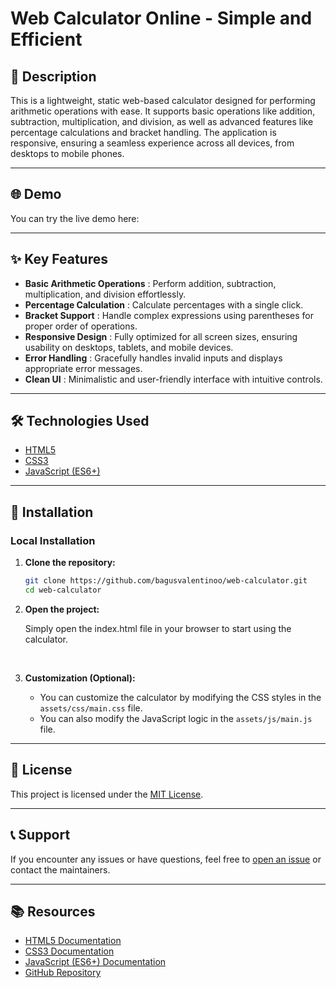 # Web Calculator Online - Simple and Efficient

## 📝 Description

This is a lightweight, static web-based calculator designed for performing arithmetic operations with ease. It supports basic operations like addition, subtraction, multiplication, and division, as well as advanced features like percentage calculations and bracket handling. The application is responsive, ensuring a seamless experience across all devices, from desktops to mobile phones.

---

## 🌐 Demo

You can try the live demo here:

---

## ✨ Key Features

- **Basic Arithmetic Operations** : Perform addition, subtraction, multiplication, and division effortlessly.
- **Percentage Calculation** : Calculate percentages with a single click.
- **Bracket Support** : Handle complex expressions using parentheses for proper order of operations.
- **Responsive Design** : Fully optimized for all screen sizes, ensuring usability on desktops, tablets, and mobile devices.
- **Error Handling** : Gracefully handles invalid inputs and displays appropriate error messages.
- **Clean UI** : Minimalistic and user-friendly interface with intuitive controls.

---

## 🛠️ Technologies Used

- <a href="https://developer.mozilla.org/en-US/docs/Web/HTML" target="_blank">HTML5</a>
- <a href="https://developer.mozilla.org/en-US/docs/Web/CSS" target="_blank">CSS3</a>
- <a href="https://developer.mozilla.org/en-US/docs/Web/JavaScript" target="_blank">JavaScript (ES6+)</a>

---

## 🔧 Installation

### Local Installation

1. **Clone the repository:**

   ```bash
   git clone https://github.com/bagusvalentinoo/web-calculator.git
   cd web-calculator
   ```

2. **Open the project:**

   Simply open the index.html file in your browser to start using the calculator.

   <br />

3. **Customization (Optional):**

   - You can customize the calculator by modifying the CSS styles in the `assets/css/main.css` file.
   - You can also modify the JavaScript logic in the `assets/js/main.js` file.

---

## 📜 License

This project is licensed under the [MIT License](./LICENSE).

---

## 📞 Support

If you encounter any issues or have questions, feel free to [open an issue](https://github.com/bagusvalentinoo/web-calculator/issues) or contact the maintainers.

---

## 📚 Resources

- <a href="https://developer.mozilla.org/en-US/docs/Web/HTML" target="_blank">HTML5 Documentation</a>
- <a href="https://developer.mozilla.org/en-US/docs/Web/CSS" target="_blank">CSS3 Documentation</a>
- <a href="https://developer.mozilla.org/en-US/docs/Web/JavaScript" target="_blank">JavaScript (ES6+) Documentation</a>
- <a href="https://github.com/bagusvalentinoo/web-calculator" target="_blank">GitHub Repository</a>
